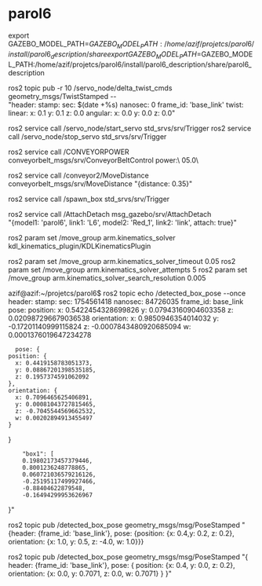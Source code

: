 # parol6
export GAZEBO_MODEL_PATH=$GAZEBO_MODEL_PATH:/home/azif/projetcs/parol6/install/parol6_description/share
export GAZEBO_MODEL_PATH=$GAZEBO_MODEL_PATH:/home/azif/projetcs/parol6/install/parol6_description/share/parol6_description


ros2 topic pub -r 10 /servo_node/delta_twist_cmds geometry_msgs/TwistStamped -- \
"header:
  stamp:
    sec: $(date +%s)
    nanosec: 0
  frame_id: 'base_link'
twist:
  linear:
    x: 0.1
    y: 0.1
    z: 0.0
  angular:
    x: 0.0
    y: 0.0
    z: 0.0"



ros2 service call /servo_node/start_servo std_srvs/srv/Trigger
ros2 service call /servo_node/stop_servo std_srvs/srv/Trigger

ros2 service call /CONVEYORPOWER conveyorbelt_msgs/srv/ConveyorBeltControl power:\ 05.0\ 

ros2 service call /conveyor2/MoveDistance conveyorbelt_msgs/srv/MoveDistance "{distance: 0.35}"

ros2 service call /spawn_box std_srvs/srv/Trigger

ros2 service call /AttachDetach msg_gazebo/srv/AttachDetach \
  "{model1: 'parol6', link1: 'L6', model2: 'Red_1', link2: 'link', attach: true}"



ros2 param set /move_group arm.kinematics_solver kdl_kinematics_plugin/KDLKinematicsPlugin

ros2 param set /move_group arm.kinematics_solver_timeout 0.05
ros2 param set /move_group arm.kinematics_solver_attempts 5
ros2 param set /move_group arm.kinematics_solver_search_resolution 0.005

azif@azif:~/projetcs/parol6$ ros2 topic echo /detected_box_pose --once 
header:
  stamp:
    sec: 1754561418
    nanosec: 84726035
  frame_id: base_link
pose:
  position:
    x: 0.5422454328699826
    y: 0.07943160904603358
    z: 0.020987296679036538
  orientation:
    x: 0.9850946354014032
    y: -0.17201140999115824
    z: -0.0007843480920685094
    w: 0.0001376019647234278



      pose: {
    position: {
      x: 0.4419158783051373,
      y: 0.08867201398535185,
      z: 0.1957374591062092
    },
    orientation: {
      x: 0.7096465625406891,
      y: 0.00081043727815465,
      z: -0.7045544569662532,
      w: 0.00202894913455497
    }
  }


        "box1": [
        0.19802173457379446,
        0.8001236248778865,
        0.060721036579216126,
        -0.25195117499927466,
        -0.88404622879548,
        -0.16494299953626967


}"





ros2 topic pub /detected_box_pose geometry_msgs/msg/PoseStamped "{header: {frame_id: 'base_link'}, pose: {position: {x: 0.4,y: 0.2, z: 0.2}, orientation: {x: 1.0, y: 0.5, z: -4.0, w: 1.0}}}


ros2 topic pub /detected_box_pose geometry_msgs/msg/PoseStamped "{
  header: {frame_id: 'base_link'},
  pose: {
    position: {x: 0.4, y: 0.0, z: 0.2},
    orientation: {x: 0.0, y: 0.7071, z: 0.0, w: 0.7071}
  }
}"



